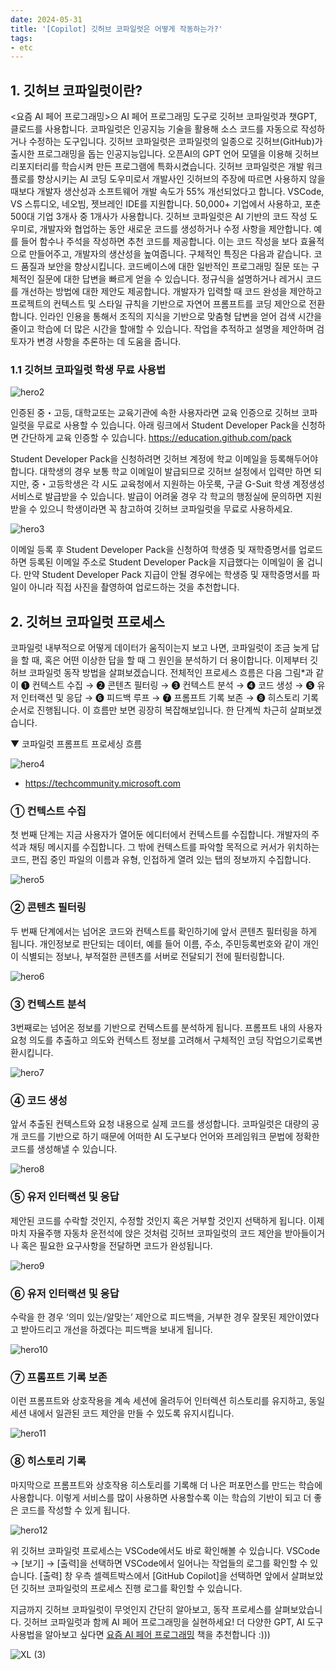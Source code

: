 ```yaml
---
date: 2024-05-31
title: '[Copilot] 깃허브 코파일럿은 어떻게 작동하는가?'
tags: 
- etc
---
```

 
## 1. 깃허브 코파일럿이란?

<요즘 AI 페어 프로그래밍>으 AI 페어 프로그래밍 도구로 깃허브 코파일럿과 챗GPT, 클로드를 사용합니다. 코파일럿은 인공지능 기술을 활용해 소스 코드를 자동으로 작성하거나 수정하는 도구입니다. 깃허브 코파일럿은 코파일럿의 일종으로 깃허브(GitHub)가 출시한 프로그래밍을 돕는 인공지능입니다. 오픈AI의 GPT 언어 모델을 이용해 깃허브 리포지터리를 학습시켜 만든 프로그램에 특화시켰습니다.
깃허브 코파일럿은 개발 워크플로를 향상시키는 AI 코딩 도우미로서 개발사인 깃허브의 주장에 따르면 사용하지 않을 때보다 개발자 생산성과 소프트웨어 개발 속도가 55% 개선되었다고 합니다. VSCode, VS 스튜디오, 네오빔, 젯브레인 IDE를 지원합니다. 50,000+ 기업에서 사용하고, 포춘 500대 기업 3개사 중 1개사가 사용합니다. 깃허브 코파일럿은 AI 기반의 코드 작성 도우미로, 개발자와 협업하는 동안 새로운 코드를 생성하거나 수정 사항을 제안합니다. 예를 들어 함수나 주석을 작성하면 추천 코드를 제공합니다. 이는 코드 작성을 보다 효율적으로 만들어주고, 개발자의 생산성을 높여줍니다. 구체적인 특징은 다음과 같습니다.
코드 품질과 보안을 향상시킵니다.
코드베이스에 대한 일반적인 프로그래밍 질문 또는 구체적인 질문에 대한 답변을 빠르게 얻을 수 있습니다. 정규식을 설명하거나 레거시 코드를 개선하는 방법에 대한 제안도 제공합니다.
개발자가 입력할 때 코드 완성을 제안하고 프로젝트의 컨텍스트 및 스타일 규칙을 기반으로 자연어 프롬프트를 코딩 제안으로 전환합니다.
인라인 인용을 통해서 조직의 지식을 기반으로 맞춤형 답변을 얻어 검색 시간을 줄이고 학습에 더 많은 시간을 할애할 수 있습니다.
작업을 추적하고 설명을 제안하며 검토자가 변경 사항을 추론하는 데 도움을 줍니다. 

### 1.1 깃허브 코파일럿 학생 무료 사용법

![hero2](https://github.com/jiyeonseo/jiyeonseo.github.io/assets/2231510/27a573ad-09d5-424b-ab8b-ee98f7d09527)
 

인증된 중・고등, 대학교또는 교육기관에 속한 사용자라면 교육 인증으로 깃허브 코파일럿을 무료로 사용할 수 있습니다. 아래 링크에서 Student Developer Pack을 신청하면 간단하게 교육 인증할 수 있습니다.
https://education.github.com/pack
 

Student Developer Pack을 신청하려면 깃허브 계정에 학교 이메일을 등록해두어야 합니다. 대학생의 경우 보통 학교 이메일이 발급되므로 깃허브 설정에서 입력만 하면 되지만, 중・고등학생은 각 시도 교육청에서 지원하는 아웃룩, 구글 G-Suit 학생 계정생성 서비스로 발급받을 수 있습니다. 발급이 어려울 경우 각 학교의 행정실에 문의하면 지원 받을 수 있으니 학생이라면 꼭 참고하여 깃허브 코파일럿을 무료로 사용하세요.
 
![hero3](https://github.com/jiyeonseo/jiyeonseo.github.io/assets/2231510/c1b3d9a0-9114-4d76-99b7-47a0f38f9225)


이메일 등록 후 Student Developer Pack을 신청하여 학생증 및 재학증명서를 업로드하면 등록된 이메일 주소로 Student Developer Pack을 지급했다는 이메일이 올 겁니다. 만약 Student Developer Pack 지급이 안될 경우에는 학생증 및 재학증명서를 파일이 아니라 직접 사진을 촬영하여 업로드하는 것을 추천합니다.
 

## 2. 깃허브 코파일럿 프로세스

코파일럿 내부적으로 어떻게 데이터가 움직이는지 보고 나면, 코파일럿이 조금 늦게 답을 할 때, 혹은 어떤 이상한 답을 할 때 그 원인을 분석하기 더 용이합니다. 이제부터 깃허브 코파일럿 동작 방법을 살펴보겠습니다.
전체적인 프로세스 흐름은 다음 그림*과 같이 ❶ 컨텍스트 수집 → ❷ 콘텐츠 필터링 → ❸ 컨텍스트 분석 → ➍ 코드 생성 → ➎ 유저 인터랙션 및 응답 → ➏ 피드백 루프 → ➐ 프롬프트 기록 보존 → ➑ 히스토리 기록 순서로 진행됩니다. 이 흐름만 보면 굉장히 복잡해보입니다. 한 단계씩 차근히 살펴보겠습니다. 

▼ 코파일럿 프롬프트 프로세싱 흐름

![hero4](https://github.com/jiyeonseo/jiyeonseo.github.io/assets/2231510/2e13d2f0-fc10-4b59-a595-0694b86657dd)

* https://techcommunity.microsoft.com
 

### ① 컨텍스트 수집
첫 번째 단계는 지금 사용자가 열어둔 에디터에서 컨텍스트를 수집합니다. 개발자의 주석과 채팅 메시지를 수집합니다. 그 밖에 컨텍스트를 파악할 목적으로 커서가 위치하는 코드, 편집 중인 파일의 이름과 유형, 인접하게 열려 있는 탭의 정보까지 수집합니다.
 
![hero5](https://github.com/jiyeonseo/jiyeonseo.github.io/assets/2231510/c938640a-9c01-4963-81a0-d22ccb24239e)
 

### ② 콘텐츠 필터링
두 번째 단계에서는 넘어온 코드와 컨텍스트를 확인하기에 앞서 콘텐츠 필터링을 하게 됩니다. 개인정보로 판단되는 데이터, 예를 들어 이름, 주소, 주민등록번호와 같이 개인이 식별되는 정보나, 부적절한 콘텐츠를 서버로 전달되기 전에 필터링합니다.
 
![hero6](https://github.com/jiyeonseo/jiyeonseo.github.io/assets/2231510/6ba087fa-1ac7-4f0d-97ea-372f429f663b)

### ③ 컨텍스트 분석
3번째로는 넘어온 정보를 기반으로 컨텍스트를 분석하게 됩니다. 프롬프트 내의 사용자 요청 의도를 추출하고 의도와 컨텍스트 정보를 고려해서 구체적인 코딩 작업으기로록변환시킵니다.
 
![hero7](https://github.com/jiyeonseo/jiyeonseo.github.io/assets/2231510/9f0a6890-f614-46f2-8cc8-098c863a5544)


### ④ 코드 생성
앞서 추출된 컨텍스트와 요청 내용으로 실제 코드를 생성합니다. 코파일럿은 대량의 공개 코드를 기반으로 하기 때문에 어떠한 AI 도구보다 언어와 프레임워크 문법에 정확한 코드를 생성해낼 수 있습니다.
 
![hero8](https://github.com/jiyeonseo/jiyeonseo.github.io/assets/2231510/bd34f762-7282-48ff-b4e7-f2cabdbeca49)
 
### ⑤ 유저 인터랙션 및 응답
제안된 코드를 수락할 것인지, 수정할 것인지 혹은 거부할 것인지 선택하게 됩니다. 이제 마치 자율주행 자동차 운전석에 앉은 것처럼 깃허브 코파일럿의 코드 제안을 받아들이거나 혹은 필요한 요구사항을 전달하면 코드가 완성됩니다.

![hero9](https://github.com/jiyeonseo/jiyeonseo.github.io/assets/2231510/47e608fb-922e-4ca5-a5c0-677f48cdbf99)


### ⑥ 유저 인터랙션 및 응답
수락을 한 경우 ‘의미 있는/알맞는’ 제안으로 피드백을, 거부한 경우 잘못된 제안이였다고 받아드리고 개선을 하겠다는 피드백을 보내게 됩니다.
 
![hero10](https://github.com/jiyeonseo/jiyeonseo.github.io/assets/2231510/99817ea6-65d8-4724-831f-0b2ccfce8b97)
 

### ⑦ 프롬프트 기록 보존
이런 프롬프트와 상호작용을 계속 세션에 올려두어 인터렉션 히스토리를 유지하고, 동일 세션 내에서 일관된 코드 제안을 만들 수 있도록 유지시킵니다.
 
![hero11](https://github.com/jiyeonseo/jiyeonseo.github.io/assets/2231510/17dfd741-1a84-4ff4-9705-b842e35b4f05)


### ⑧ 히스토리 기록
마지막으로 프롬프트와 상호작용 히스토리를 기록해 더 나은 퍼포먼스를 만드는 학습에 사용합니다. 이렇게 서비스를 많이 사용하면 사용할수록 이는 학습의 기반이 되고 더 좋은 코드를 작성할 수 있게 됩니다.
 
![hero12](https://github.com/jiyeonseo/jiyeonseo.github.io/assets/2231510/13d69e6d-2aa3-4bcc-9757-2124f4745013)

 
위 깃허브 코파일럿 프로세스는 VSCode에서도 바로 확인해볼 수 있습니다. VSCode → [보기] → [출력]을 선택하면 VSCode에서 일어나는 작업들의 로그를 확인할 수 있습니다. [출력] 창 우측 셀렉트박스에서 [GitHub Copilot]을 선택하면 앞에서 살펴보았던 깃허브 코파일럿의 프로세스 진행 로그를 확인할 수 있습니다.
 

지금까지 깃허브 코파일럿이 무엇인지 간단히 알아보고, 동작 프로세스를 살펴보았습니다. 깃허브 코파일럿과 함께 AI 페어 프로그래밍을 실현하세요! 더 다양한 GPT, AI 도구 사용법을 알아보고 싶다면 [요즘 AI 페어 프로그래밍](https://www.yes24.com/Product/Goods/126283890) 책을 추천합니다 :))) 

![XL (3)](https://github.com/jiyeonseo/jiyeonseo.github.io/assets/2231510/bf4b7e41-b160-422c-9c07-21c4419166b0)